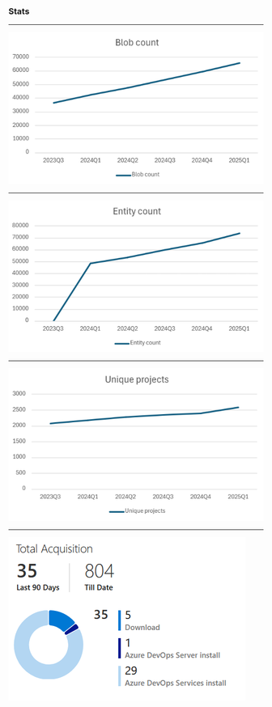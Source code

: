 ### Stats

---

<img src="../../img/stryker-dashboard-stats-blob-count.png">

---

<img src="../../img/stryker-dashboard-stats-entity-count.png">

---

<img src="../../img/stryker-dashboard-stats-unique-projects.png">

---

<img src="../../img/azure-devops-mutation-report-publisher-stats-install-count.png">